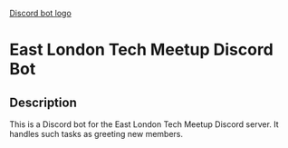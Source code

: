 [Discord bot logo](resouces/discord-bot-logo.png)

# East London Tech Meetup Discord Bot

## Description
This is a Discord bot for the East London Tech Meetup Discord server. It handles such tasks as greeting new members.
